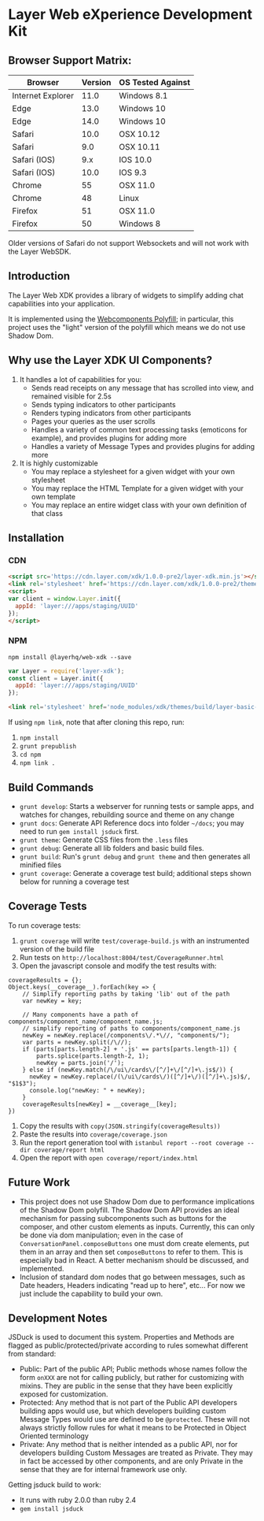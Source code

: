 # Layer Web eXperience Development Kit

## Browser Support Matrix:

| Browser          | Version    | OS Tested Against  |
|------------------|------------|--------------------|
| Internet Explorer| 11.0       | Windows 8.1        |
| Edge             | 13.0       | Windows 10         |
| Edge             | 14.0       | Windows 10         |
| Safari           | 10.0       | OSX 10.12          |
| Safari           | 9.0        | OSX 10.11          |
| Safari (IOS)     | 9.x        | IOS 10.0           |
| Safari (IOS)     | 10.0       | IOS 9.3            |
| Chrome           | 55         | OSX 11.0           |
| Chrome           | 48         | Linux              |
| Firefox          | 51         | OSX 11.0           |
| Firefox          | 50         | Windows 8          |

Older versions of Safari do not support Websockets and will not work with the Layer WebSDK.

## Introduction

The Layer Web XDK provides a library of widgets to simplify adding chat capabilities into your application.

It is implemented using the [Webcomponents Polyfill](https://github.com/WebComponents/webcomponentsjs); in particular, this project uses the "light" version of the polyfill which means we do not use Shadow Dom.

## Why use the Layer XDK UI Components?

1. It handles a lot of capabilities for you:
    * Sends read receipts on any message that has scrolled into view, and remained visible for 2.5s
    * Sends typing indicators to other participants
    * Renders typing indicators from other participants
    * Pages your queries as the user scrolls
    * Handles a variety of common text processing tasks (emoticons for example), and provides plugins for adding more
    * Handles a variety of Message Types and provides plugins for adding more
2. It is highly customizable
    * You may replace a stylesheet for a given widget with your own stylesheet
    * You may replace the HTML Template for a given widget with your own template
    * You may replace an entire widget class with your own definition of that class

## Installation


### CDN

```html
<script src='https://cdn.layer.com/xdk/1.0.0-pre2/layer-xdk.min.js'></script>
<link rel='stylesheet' href='https://cdn.layer.com/xdk/1.0.0-pre2/themes/layer-basic-blue.css' />
<script>
var client = window.Layer.init({
  appId: 'layer:///apps/staging/UUID'
});
</script>
```

### NPM

```console
npm install @layerhq/web-xdk --save
```

```javascript
var Layer = require('layer-xdk');
const client = Layer.init({
  appId: 'layer:///apps/staging/UUID'
});
```

```html
<link rel='stylesheet' href='node_modules/xdk/themes/build/layer-basic-blue.css' />
```

If using `npm link`, note that after cloning this repo, run:

1. `npm install`
1. `grunt prepublish`
1. `cd npm`
1. `npm link .`


## Build Commands

* `grunt develop`: Starts a webserver for running tests or sample apps, and watches for changes, rebuilding source and theme on any change
* `grunt docs`: Generate API Reference docs into folder `~/docs`; you may need to run `gem install jsduck` first.
* `grunt theme`: Generate CSS files from the `.less` files
* `grunt debug`: Generate all lib folders and basic build files.
* `grunt build`: Run's `grunt debug` and `grunt theme` and then generates all minified files
* `grunt coverage`: Generate a coverage test build; additional steps shown below for running a coverage test

## Coverage Tests

To run coverage tests:

1. `grunt coverage` will write `test/coverage-build.js` with an instrumented version of the build file
1. Run tests on `http://localhost:8004/test/CoverageRunner.html`
1. Open the javascript console and modify the test results with:
```
coverageResults = {};
Object.keys(__coverage__).forEach(key => {
    // Simplify reporting paths by taking 'lib' out of the path
    var newKey = key;

    // Many components have a path of components/component_name/component_name.js;
    // simplify reporting of paths to components/component_name.js
    newKey = newKey.replace(/components\/.*\//, "components/");
    var parts = newKey.split(/\//);
    if (parts[parts.length-2] + '.js' == parts[parts.length-1]) {
        parts.splice(parts.length-2, 1);
        newKey = parts.join('/');
    } else if (newKey.match(/\/ui\/cards\/[^/]+\/[^/]+\.js$/)) {
      newKey = newKey.replace(/(\/ui\/cards\/)([^/]+\/)([^/]+\.js)$/, "$1$3");
      console.log("newKey: " + newKey);
    }
    coverageResults[newKey] = __coverage__[key];
})
```
1. Copy the results with `copy(JSON.stringify(coverageResults))`
1. Paste the results into `coverage/coverage.json`
1. Run the report generation tool with `istanbul report --root coverage --dir coverage/report html`
1. Open the report with `open coverage/report/index.html`


## Future Work

* This project does not use Shadow Dom due to performance implications of the Shadow Dom polyfill.  The Shadow Dom API provides an ideal
mechanism for passing subcomponents such as buttons for the composer, and other custom elements as inputs.  Currently, this can only be done
via dom manipulation; even in the case of `ConversationPanel.composeButtons` one must dom create elements,
put them in an array and then set `composeButtons` to refer to them.  This is especially bad in React.  A better mechanism should be discussed,
and implemented.
* Inclusion of standard dom nodes that go between messages, such as Date headers, Headers indicating "read up to here", etc...  For now we just include the capability to build your own.

## Development Notes

JSDuck is used to document this system.  Properties and Methods are flagged as public/protected/private according to rules somewhat different from standard:

* Public: Part of the public API; Public methods whose names follow the form `onXXX` are not for calling publicly, but rather for customizing with mixins.  They are public in the sense that they have been explicitly exposed for customization.
* Protected: Any method that is not part of the Public API developers building apps would use, but which developers building custom Message Types would use are defined to be `@protected`.  These will not always strictly follow rules for what it means to be Protected in Object Oriented terminology
* Private: Any method that is neither intended as a public API, nor for developers building Custom Messages are treated as Private. They may in fact be accessed by other components, and are only Private in the sense that they are for internal framework use only.

Getting jsduck build to work:

* It runs with ruby 2.0.0 than ruby 2.4
* `gem install jsduck`
